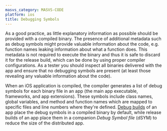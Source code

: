 ```yaml
---
masvs_category: MASVS-CODE
platform: ios
title: Debugging Symbols
---
```


As a good practice, as little explanatory information as possible should be provided with a compiled binary. The presence of additional metadata such as debug symbols might provide valuable information about the code, e.g. function names leaking information about what a function does. This metadata is not required to execute the binary and thus it is safe to discard it for the release build, which can be done by using proper compiler configurations. As a tester you should inspect all binaries delivered with the app and ensure that no debugging symbols are present (at least those revealing any valuable information about the code).

When an iOS application is compiled, the compiler generates a list of debug symbols for each binary file in an app (the main app executable, frameworks, and app extensions). These symbols include class names, global variables, and method and function names which are mapped to specific files and line numbers where they're defined. [Debug builds](https://developer.apple.com/documentation/xcode/building-your-app-to-include-debugging-information "Building Your App to Include Debugging Information") of an app place the debug symbols in a compiled binary by default, while release builds of an app place them in a companion _Debug Symbol file_ (dSYM) to reduce the size of the distributed app.

